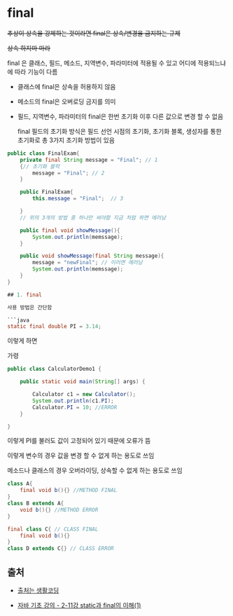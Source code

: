 # final

~~추상이 상속을 강제하는 것이라면 final은 상속/변경을 금지하는 규제~~

~~상속 하지마 마라~~

final 은 클래스, 필드, 메소드, 지역변수, 파라미터에 적용될 수 있고 어디에 적용되느냐에 따라 기능이 다름

- 클래스에 final은 상속을 허용하지 않음

- 메소드의 final은 오버로딩 금지를 의미

- 필드, 지역변수, 파라미터의 final은 한번 초기화 이후 다른 값으로 변경 할 수 없음

  final 필드의 초기화 방식은 필드 선언 시점의 초기화, 초기화 블록, 생성자를 통한 초기화로 총 3가지 초기화 방법이 있음

````java
public class FinalExam{
    private final String message = "Final"; // 1
    {// 초기화 블럭
        message = "Final"; // 2
    }

    public FinalExam{
        this.message = "Final";  // 3

    }
    // 위의 3개의 방법 중 하나만 써야함 지금 처럼 하면 에러남

    public final void showMessage(){
        System.out.println(memssage);
    }

    public void showMessage(final String message){
        message = "newFinal"; // 이러면 에러남
        System.out.println(memssage);
    }
}

## 1. final

사용 방법은 간단함

```java
static final double PI = 3.14;
````

이렇게 하면

가령

```java
public class CalculatorDemo1 {

    public static void main(String[] args) {

        Calculator c1 = new Calculator();
        System.out.println(c1.PI);
        Calculator.PI = 10; //ERROR
    }

}
```

이렇게 PI를 불러도 값이 고정되어 있기 때문에 오류가 뜸

이렇게 변수의 경우 값을 변경 할 수 없게 하는 용도로 쓰임

메소드나 클래스의 경우 오버라이딩, 상속할 수 없게 하는 용도로 쓰임

```java
class A{
    final void b(){} //METHOD FINAL
}
class B extends A{
    void b(){} //METHOD ERROR
}
```

```java
final class C{ // CLASS FINAL
    final void b(){}
}
class D extends C{} // CLASS ERROR
```

## 출처

- [출처는 생활코딩](https://opentutorials.org/course/1223/6145)

- [자바 기초 강의 - 2-11강 static과 final의 이해(1)](https://www.youtube.com/watch?v=TzINBAwTCKc&list=PLOSNUO27qFbtjCw-YHcmtfZAkE79HZSOO&index=13)
